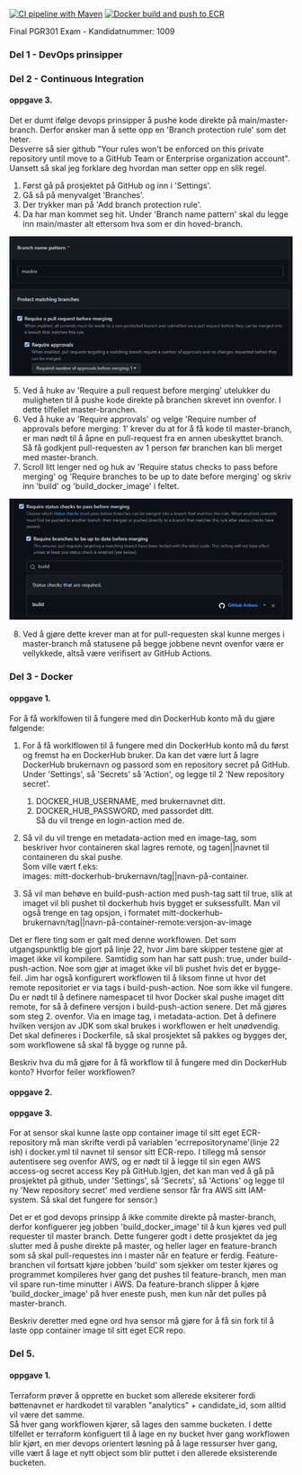 [![CI pipeline with Maven](https://github.com/JensJenka/eksamen_2022-main/actions/workflows/ci.yml/badge.svg)](https://github.com/JensJenka/eksamen_2022-main/actions/workflows/ci.yml)
[![Docker build and push to ECR](https://github.com/JensJenka/eksamen_2022-main/actions/workflows/docker.yml/badge.svg)](https://github.com/JensJenka/eksamen_2022-main/actions/workflows/docker.yml)

Final PGR301 Exam - Kandidatnummer: 1009

### Del 1 - DevOps prinsipper





### Del 2 - Continuous Integration
#### oppgave 3.
Det er dumt ifølge devops prinsipper å pushe kode direkte på main/master-branch. Derfor ønsker man å sette opp en 'Branch protection rule' som det heter. \
Desverre så sier github "Your rules won't be enforced on this private repository until move to a GitHub Team or Enterprise organization account". Uansett så skal jeg forklare deg hvordan man setter opp en slik regel.
1. Først gå på prosjektet på GitHub og inn i 'Settings'. 
2. Gå så på menyvalget 'Branches'. 
3. Der trykker man på 'Add branch protection rule'.
4. Da har man kommet seg hit. Under 'Branch name pattern' skal du legge inn main/master alt ettersom hva som er din hoved-branch.

![img.png](img.png)


5. Ved å huke av 'Require a pull request before merging' utelukker du muligheten til å pushe kode direkte på branchen skrevet inn ovenfor. I dette tilfellet master-branchen.
6. Ved å huke av 'Require approvals' og velge 'Require number of approvals before merging: 1' krever du at for å få kode til master-branch, er man nødt til å åpne en pull-request fra en annen ubeskyttet branch. Så få godkjent pull-requesten av 1 person før branchen kan bli merget med master-branch.
7. Scroll litt lenger ned og huk av 'Require status checks to pass before merging' og 'Require branches to be up to date before merging' og skriv inn 'build' og 'build_docker_image' i feltet.


![img_1.png](img_1.png)

8. Ved å gjøre dette krever man at for pull-requesten skal kunne merges i master-branch må statusene på begge jobbene nevnt ovenfor være er vellykkede, altså være verifisert av GitHub Actions.

### Del 3 - Docker
#### oppgave 1.
For å få worklfowen til å fungere med din DockerHub konto må du gjøre følgende:
1. For å få worklflowen til å fungere med din DockerHub konto må du først og fremst ha en DockerHub bruker. Da kan det være lurt å lagre DockerHub
   brukernavn og passord som en repository secret på GitHub. Under 'Settings', så 'Secrets' så 'Action', og legge til 2 'New repository secret'.
    1. DOCKER_HUB_USERNAME, med brukernavnet ditt.
    2. DOCKER_HUB_PASSWORD, med passordet ditt.  
       Så du vil trenge en login-action med de.


2. Så vil du vil trenge en metadata-action med en image-tag, som beskriver hvor containeren skal lagres remote, og tagen||navnet til containeren du skal pushe.\
   Som ville vært f.eks:   
   images: mitt-dockerhub-brukernavn/tag||navn-på-container.


3. Så vil man behøve en build-push-action med push-tag satt til true, slik at imaget vil bli pushet til dockerhub hvis bygget er suksessfullt.
   Man vil også trenge en tag opsjon, i formatet mitt-dockerhub-brukernavn/tag||navn-på-container-remote:versjon-av-image


Det er flere ting som er galt med denne workflowen.
Det som utgangspunktlig ble gjort på linje 22, hvor Jim bare skipper testene gjør at imaget ikke vil kompilere. Samtidig som han har satt push: true, under build-push-action. Noe som gjør at imaget ikke vil bli pushet hvis det er bygge-feil.
Jim har også konfigurert workflowen til å liksom finne ut hvor det remote repositoriet er via tags i build-push-action. Noe som ikke vil fungere. Du er nødt til å definere namespacet til hvor Docker skal pushe imaget ditt remote, for så å definere versjon i build-push-action senere. 
Det må gjøres som steg 2. ovenfor. Via en image tag, i metadata-action.
Det å definere hvilken versjon av JDK som skal brukes i workflowen er helt unødvendig. Det skal defineres i Dockerfile, så skal prosjektet så pakkes og bygges der, som workflowene så skal få bygge og runne på.


Beskriv hva du må gjøre for å få workflow til å fungere med din DockerHub konto? Hvorfor feiler workflowen?
#### oppgave 2.

#### oppgave 3.
For at sensor skal kunne laste opp container image til sitt eget ECR-repository må man skrifte verdi på variablen 'ecrrepositoryname'(linje 22 ish) i docker.yml til navnet til sensor sitt ECR-repo.
I tillegg må sensor autentisere seg ovenfor AWS, og er nødt til å legge til sin egen AWS access-og secret access Key på GitHub.Igjen, det kan man ved å gå på prosjektet på github, under 'Settings', så 'Secrets', så 'Actions' og 
legge til ny 'New repository secret' med verdiene sensor får fra AWS sitt IAM-system. Så skal det fungere for sensor:)

Det er et god devops prinsipp å ikke commite direkte på master-branch, derfor konfiguerer jeg jobben 'build_docker_image' til å kun kjøres ved pull requester til master branch. Dette fungerer godt i dette prosjektet
da jeg slutter med å pushe direkte på master, og heller lager en feature-branch som så skal pull-requestes inn i master når en feature er ferdig.
Feature-branchen vil fortsatt kjøre jobben 'build' som sjekker om tester kjøres og programmet kompileres hver gang det pushes til feature-branch, men man vil spare run-time minutter i AWS. Da feature-branch slipper
å kjøre 'build_docker_image' på hver eneste push, men kun når det pulles på master-branch.


Beskriv deretter med egne ord hva sensor må gjøre for å få sin fork til å laste opp container image til sitt eget ECR repo.


### Del 5.
#### oppgave 1.
Terraform prøver å opprette en bucket som allerede eksiterer fordi bøttenavnet er hardkodet til varablen "analytics" + candidate_id, som alltid vil være det samme.     
Så hver gang workflowen kjører, så lages den samme bucketen. I dette tilfellet er terraform konfiguert til å lage en ny bucket hver gang workflowen blir kjørt, en mer devops
orientert løsning på å lage ressurser hver gang, ville vært å lage et nytt object som blir puttet i den allerede eksisterende bucketen.

